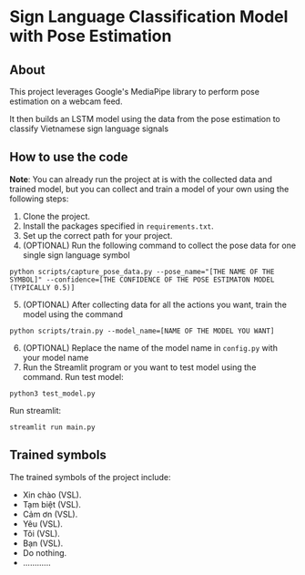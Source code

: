 # Sign Language Classification Model with Pose Estimation

## About

This project leverages Google's MediaPipe library to perform pose estimation on a webcam feed.

It then builds an LSTM model using the data from the pose estimation to classify Vietnamese sign language signals
## How to use the code

**Note**: You can already run the project at is with the collected data and trained model, but you can collect and train a model of your own using the following steps:

1) Clone the project.
2) Install the packages specified in ```requirements.txt```.
3) Set up the correct path for your project.
4) (OPTIONAL) Run the following command to collect the pose data for one single sign language symbol
```
python scripts/capture_pose_data.py --pose_name="[THE NAME OF THE SYMBOL]" --confidence=[THE CONFIDENCE OF THE POSE ESTIMATON MODEL (TYPICALLY 0.5)]
```
5) (OPTIONAL) After collecting data for all the actions you want, train the model using the command
```
python scripts/train.py --model_name=[NAME OF THE MODEL YOU WANT] 
```
6) (OPTIONAL) Replace the name of the model name in ```config.py``` with your model name 
7) Run the Streamlit program or you want to test model using the command.
   Run test model:
```
python3 test_model.py
```
  Run streamlit:
```
streamlit run main.py
```

## Trained symbols
The trained symbols of the project include:
- Xin chào (VSL).
- Tạm biệt (VSL).
- Cảm ơn (VSL).
- Yêu (VSL).
- Tôi (VSL).
- Bạn (VSL).
- Do nothing.
- ............  
